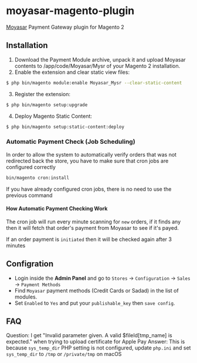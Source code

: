 # moyasar-magento-plugin
[Moyasar](https://moyasar.com) Payment Gateway plugin for Magento 2


## Installation

1. Download the Payment Module archive, unpack it and upload Moyasar contents to <root>/app/code/Moyasar/Mysr of your Magento 2 installation.
2. Enable the extension and clear static view files:
```sh
$ php bin/magento module:enable Moyasar_Mysr --clear-static-content
```
3. Register the extension:
```sh
$ php bin/magento setup:upgrade
```
4. Deploy Magento Static Content:
```sh
$ php bin/magento setup:static-content:deploy
```

### Automatic Payment Check (Job Scheduling)
In order to allow the system to automatically verify orders that was not
redirected back the store, you have to make sure that cron jobs are configured correctly

```bash
bin/magento cron:install
``` 

If you have already configured cron jobs, there is no need to use the previous command

#### How Automatic Payment Checking Work
The cron job will run every minute scanning for `new` orders, if it finds
any then it will fetch that order's payment from Moyasar to see if it's payed.

If an order payment is `initiated` then it will be checked again after 3 minutes 


## Configration

* Login inside the __Admin Panel__ and go to ```Stores``` -> ```Configuration``` -> ```Sales``` -> ```Payment Methods```
* Find ```Moyasar``` payment methods (Credit Cards or Sadad) in the list of modules.
* Set ```Enabled``` to ```Yes``` and put your `publishable_key` then ```save config```.


## FAQ

Question: I get "Invalid parameter given. A valid $fileId[tmp_name] is expected." when trying to upload certificate for Apple Pay
Answer: This is because `sys_temp_dir` PHP setting is not configured, update `php.ini` and set `sys_temp_dir` to `/tmp` or `/private/tmp` on macOS
